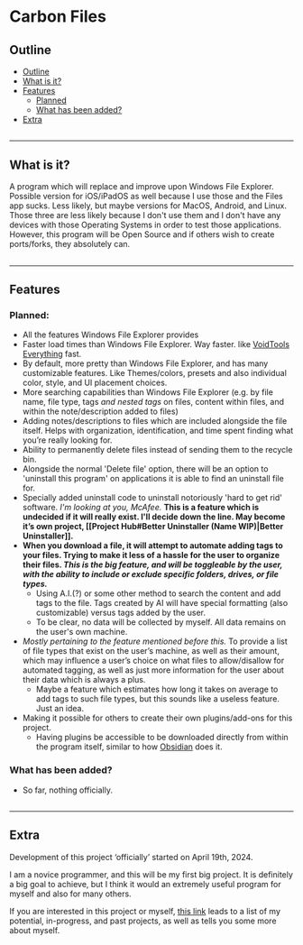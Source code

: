 # Carbon Files

## Outline

- [Outline](#Outline)
- [What is it?](#what-is-it?)
- [Features](#Features)
	- [Planned](#planned)
	- [What has been added?](#what-has-been-added)
- [Extra](#Extra)

##
***

## What is it?

A program which will replace and improve upon Windows File Explorer. Possible version for iOS/iPadOS as well because I use those and the Files app sucks. Less likely, but maybe versions for MacOS, Android, and Linux. Those three are less likely because I don't use them and I don't have any devices with those Operating Systems in order to test those applications. However, this program will be Open Source and if others wish to create ports/forks, they absolutely can.

##
***

## Features

### Planned:
- All the features Windows File Explorer provides
- Faster load times than Windows File Explorer. Way faster. like [VoidTools Everything](https://www.voidtools.com/) fast.
- By default, more pretty than Windows File Explorer, and has many customizable features. Like Themes/colors, presets and also individual color, style, and UI placement choices.
- More searching capabilities than Windows File Explorer (e.g. by file name, file type, tags *and nested tags* on files, content within files, and within the note/description added to files)
- Adding notes/descriptions to files which are included alongside the file itself. Helps with organization, identification, and time spent finding what you’re really looking for.
- Ability to permanently delete files instead of sending them to the recycle bin.
- Alongside the normal 'Delete file' option, there will be an option to 'uninstall this program' on applications it is able to find an uninstall file for.
- Specially added uninstall code to uninstall notoriously 'hard to get rid' software. *I'm looking at you, McAfee.* **This is a feature which is undecided if it will really exist. I'll decide down the line. May become it’s own project, [[Project Hub#Better Uninstaller (Name WIP)|Better Uninstaller]].**
- **When you download a file, it will attempt to automate adding tags to your files. Trying to make it less of a hassle for the user to organize their files. *This is the big feature, and will be toggleable by the user, with the ability to include or exclude specific folders, drives, or file types.***
	- Using A.I.(?) or some other method to search the content and add tags to the file. Tags created by AI will have special formatting (also customizable) versus tags added by the user.
	- To be clear, no data will be collected by myself. All data remains on the user's own machine.
- *Mostly pertaining to the feature mentioned before this.* To provide a list of file types that exist on the user’s machine, as well as their amount, which may influence a user’s choice on what files to allow/disallow for automated tagging, as well as just more information for the user about their data which is always a plus.
	- Maybe a feature which estimates how long it takes on average to add tags to such file types, but this sounds like a useless feature. Just an idea.
- Making it possible for others to create their own plugins/add-ons for this project.
	- Having plugins be accessible to be downloaded directly from within the program itself, similar to how [Obsidian](https:www.obsidian.md) does it.

### What has been added?

- So far, nothing officially.

##
***

## Extra

Development of this project ‘officially’ started on April 19th, 2024.

I am a novice programmer, and this will be my first big project. It is definitely a big goal to achieve, but I think it would an extremely useful program for myself and also for many others.

If you are interested in this project or myself, [this link](https://share.note.sx/6eoub87y#wfAxfTvfvyOwSUxJo33J/Jojunh4U5dmOHsLA8jq+eM) leads to a list of my potential, in-progress, and past projects, as well as tells you some more about myself.
